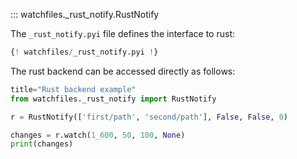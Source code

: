 ::: watchfiles._rust_notify.RustNotify

The `_rust_notify.pyi` file defines the interface to rust:

```{.py title="_rust_notify.pyi" test="skip"}
{! watchfiles/_rust_notify.pyi !}
```

The rust backend can be accessed directly as follows:

```py
title="Rust backend example"
from watchfiles._rust_notify import RustNotify

r = RustNotify(['first/path', 'second/path'], False, False, 0)

changes = r.watch(1_600, 50, 100, None)
print(changes)
```
